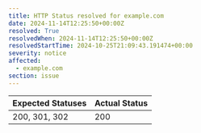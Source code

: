 ```yaml
---
title: HTTP Status resolved for example.com
date: 2024-11-14T12:25:50+00:00Z
resolved: True
resolvedWhen: 2024-11-14T12:25:50+00:00Z
resolvedStartTime: 2024-10-25T21:09:43.191474+00:00
severity: notice
affected:
  - example.com
section: issue
---
```


| Expected Statuses | Actual Status  |
|-------------------|----------------|
| 200, 301, 302 | 200 |
